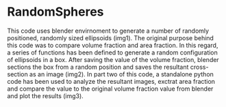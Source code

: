 # RandomSpheres

This code uses blender envirnoment to generate a number of randomly positioned, randomly sized ellipsoids (img1).
The original purpose behind this code was to compare volume fraction and area fraction. In this regard, a series of functions has been defined to generate a random configuration of ellipsoids in a box. After saving the value of the volume fraction, blender sections the box from a random position and saves the resultant cross-section as an image (img2).
In part two of this code, a standalone python code has been used to analyze the resultant images, exctrat area fraction and compare the value to the original volume fraction value from blender and plot the results (img3).
    
